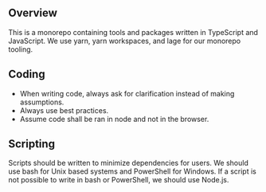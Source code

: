 ## Overview

This is a monorepo containing tools and packages written in TypeScript and JavaScript. We use yarn, yarn workspaces, and lage for our monorepo tooling.

## Coding

- When writing code, always ask for clarification instead of making assumptions.
- Always use best practices.
- Assume code shall be ran in node and not in the browser.

## Scripting

Scripts should be written to minimize dependencies for users. We should use bash for Unix based systems and PowerShell for Windows. If a script is not possible to write in bash or PowerShell, we should use Node.js.
